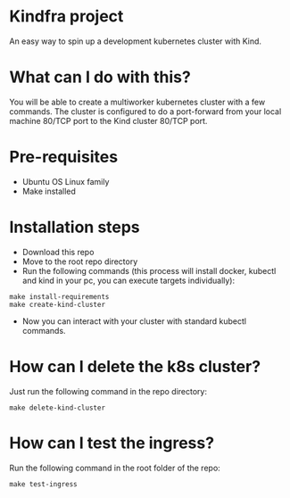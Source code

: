 # Kindfra project
An easy way to spin up a development kubernetes cluster with Kind.

# What can I do with this?
You will be able to create a multiworker kubernetes cluster with a few commands.
The cluster is configured to do a port-forward from your local machine 80/TCP port to the Kind cluster 80/TCP port.

# Pre-requisites
- Ubuntu OS Linux family
- Make installed

# Installation steps
- Download this repo
- Move to the root repo directory
- Run the following commands (this process will install docker, kubectl and kind in your pc, you can execute targets individually):
```
make install-requirements
make create-kind-cluster
```
- Now you can interact with your cluster with standard kubectl commands.

# How can I delete the k8s cluster?
Just run the following command in the repo directory:
```
make delete-kind-cluster
```

# How can I test the ingress?
Run the following command in the root folder of the repo:
```
make test-ingress
```
